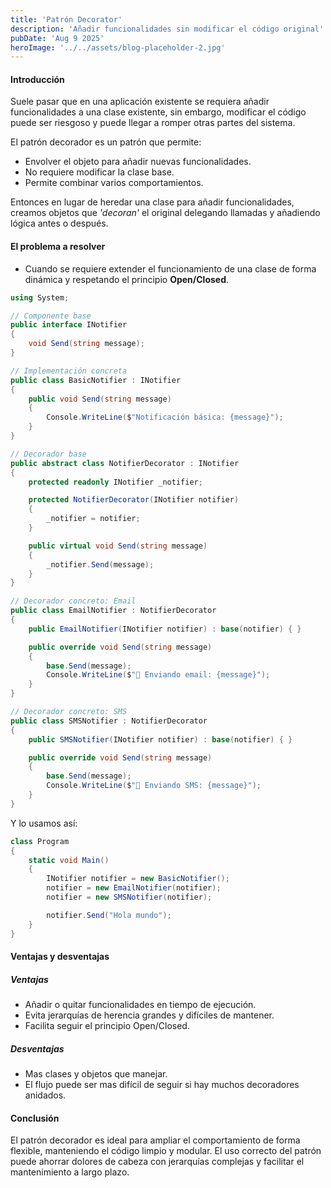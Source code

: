 ```yaml
---
title: 'Patrón Decorator'
description: 'Añadir funcionalidades sin modificar el código original'
pubDate: 'Aug 9 2025'
heroImage: '../../assets/blog-placeholder-2.jpg'
---
```


#### Introducción
Suele pasar que en una aplicación existente se requiera añadir funcionalidades a una clase existente, sin embargo, modificar el código puede ser riesgoso y puede llegar a romper otras partes del sistema.

El patrón decorador es un patrón que permite:
- Envolver el objeto para añadir nuevas funcionalidades.
- No requiere modificar la clase base.
- Permite combinar varios comportamientos.

Entonces en lugar de heredar una clase para añadir funcionalidades, creamos objetos que *'decoran'* el original delegando llamadas y añadiendo lógica antes o después.

#### El problema a resolver
- Cuando se requiere extender el funcionamiento de una clase de forma dinámica y respetando el principio **Open/Closed**.

```csharp
using System;

// Componente base
public interface INotifier
{
    void Send(string message);
}

// Implementación concreta
public class BasicNotifier : INotifier
{
    public void Send(string message)
    {
        Console.WriteLine($"Notificación básica: {message}");
    }
}

// Decorador base
public abstract class NotifierDecorator : INotifier
{
    protected readonly INotifier _notifier;

    protected NotifierDecorator(INotifier notifier)
    {
        _notifier = notifier;
    }

    public virtual void Send(string message)
    {
        _notifier.Send(message);
    }
}

// Decorador concreto: Email
public class EmailNotifier : NotifierDecorator
{
    public EmailNotifier(INotifier notifier) : base(notifier) { }

    public override void Send(string message)
    {
        base.Send(message);
        Console.WriteLine($"📧 Enviando email: {message}");
    }
}

// Decorador concreto: SMS
public class SMSNotifier : NotifierDecorator
{
    public SMSNotifier(INotifier notifier) : base(notifier) { }

    public override void Send(string message)
    {
        base.Send(message);
        Console.WriteLine($"📱 Enviando SMS: {message}");
    }
}
```
Y lo usamos así:
```csharp
class Program
{
    static void Main()
    {
        INotifier notifier = new BasicNotifier();
        notifier = new EmailNotifier(notifier);
        notifier = new SMSNotifier(notifier);

        notifier.Send("Hola mundo");
    }
}
```
#### Ventajas y desventajas
##### Ventajas
- Añadir o quitar funcionalidades en tiempo de ejecución.
- Evita jerarquías de herencia grandes y difíciles de mantener.
- Facilita seguir el principio Open/Closed.

##### Desventajas
- Mas clases y objetos que manejar.
- El flujo puede ser mas difícil de seguir si hay muchos decoradores anidados.

#### Conclusión
El patrón decorador es ideal para ampliar el comportamiento de forma flexible, manteniendo el código limpio y modular. El uso correcto del patrón puede ahorrar dolores de cabeza con jerarquías complejas y facilitar el mantenimiento a largo plazo.